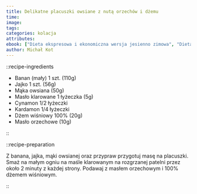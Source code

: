 ```yaml
---
title: Delikatne placuszki owsiane z nutą orzechów i dżemu
time:
image:
tags:
categories: kolacja
attributes:
ebook: ["Dieta ekspresowa i ekonomiczna wersja jesienno zimowa", "Dieta specjalna"]
author: Michał Kot
---
```


::recipe-ingredients

- Banan (mały) 1 szt. (110g)
- Jajko 1 szt. (56g)
- Mąka owsiana (50g)
- Masło klarowane 1 łyżeczka (5g)
- Cynamon 1/2 łyżeczki
- Kardamon 1/4 łyżeczki
- Dżem wiśniowy 100% (20g)
- Masło orzechowe (10g)

::

::recipe-preparation

Z banana, jajka, mąki owsianej oraz przypraw przygotuj masę na placuszki. Smaż na małym ogniu na maśle klarowanym na rozgrzanej patelni przez około 2 minuty z każdej strony. Podawaj z masłem orzechowym i 100% dżemem wiśniowym.

::